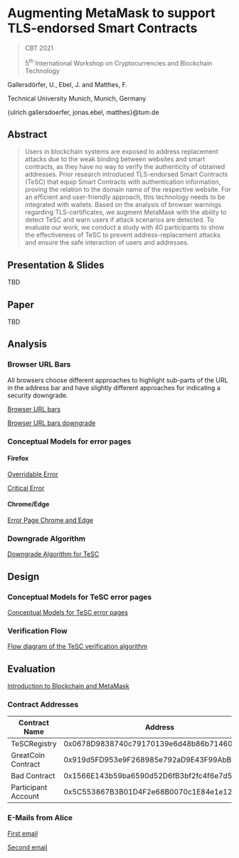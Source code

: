 # Augmenting MetaMask to support TLS-endorsed Smart Contracts
> CBT 2021
>
> 5<sup>th</sup> International Workshop on Cryptocurrencies and Blockchain Technology

Gallersdörfer, U., Ebel, J. and Matthes, F.

Technical University Munich, Munich, Germany

{ulrich.gallersdoerfer, jonas.ebel, matthes}@tum.de

## Abstract

> Users in blockchain systems are exposed to address replacement attacks due to the weak binding between websites and smart contracts, as they have no way to verify the authenticity of obtained addresses. Prior research introduced TLS-endorsed Smart Contracts (TeSC) that equip Smart Contracts with authentication information, proving the relation to the domain name of the respective website. For an efficient and user-friendly approach, this technology needs to be integrated with wallets. Based on the analysis of browser warnings regarding TLS-certificates, we augment MetaMask with the ability to detect TeSC and warn users if attack scenarios are detected. To evaluate our work, we conduct a study with 40 participants to show the effectiveness of TeSC to prevent address-replacement attacks and ensure the safe interaction of users and addresses. 


## Presentation & Slides
TBD

## Paper
TBD

## Analysis

### Browser URL Bars
All browsers choose different approaches to highlight sub-parts of the URL in the address bar and have slightly different approaches for indicating a security downgrade.

[Browser URL bars](/img/Brow_PosAddressbar.png)

[Browser URL bars downgrade](/img/Brow_DownGradeIndication.png)

### Conceptual Models for error pages

#### Firefox
[Overridable Error](/img/Brow_ConceptualModelFFOverridable.pdf)

[Critical Error](/img/Brow_ConceptualModelFFCriticalError.pdf)


#### Chrome/Edge  
[Error Page Chrome and Edge](/img/Brow_PosAddressbar.png)

### Downgrade Algorithm
[Downgrade Algorithm for TeSC](/img/DownGrade_Algorithm.pdf)

## Design

### Conceptual Models for TeSC error pages
[Conceptual Models for TeSC error pages](/img/TeSCErrorConceptualModel.pdf)

### Verification Flow
[Flow diagram of the TeSC verification algorithm](/img/TeSCErrorConceptualModel.pdf)

## Evaluation

[Introduction to Blockchain and MetaMask](/pdf/HelpText.pdf)


### Contract Addresses

| Contract Name       | Address                                    |
|---------------------|--------------------------------------------|
| TeSCRegistry        | 0x0678D9838740c79170139e6d48b86b71460795c2 |
| GreatCoin Contract  | 0x919d5FD953e9F268985e792aD9E43F99AbB979dd |
| Bad Contract        | 0x1566E143b59ba6590d52D6fB3bf2fc4f6e7d5ebF |
| Participant Account | 0x5C553867B3B01D4F2e68B0070c1E84e1e12E4A0C |

### E-Mails from Alice

[First email](/pdf/Experiment_Text.pdf)

[Second email](/pdf/Experiment_Text2.pdf)